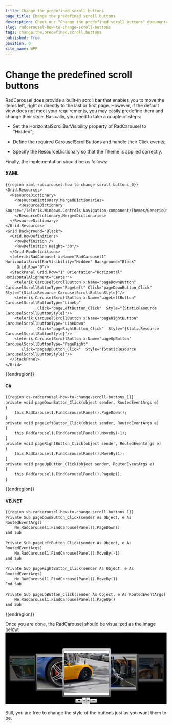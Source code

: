 ```yaml
---
title: Change the predefined scroll buttons
page_title: Change the predefined scroll buttons
description: Check our "Change the predefined scroll buttons" documentation article for the RadCarousel WPF control.
slug: radcarousel-how-to-change-scroll-buttons
tags: change,the,predefined,scroll,buttons
published: True
position: 0
site_name: WPF
---
```


# Change the predefined scroll buttons

RadCarousel does provide a built-in scroll bar that enables you to move the items left, right or directly to the last or first page. However, if the default view does not meet your requirements, you may easily predefine them and change their style. Basically, you need to take a couple of steps:

* Set the HorizontalScrollBarVisibility property of RadCarousel to "Hidden";

* Define the required CarouselScrollButtons and handle their Click events;

* Specify the ResourceDictionary so that the Theme is applied correctly.

Finally, the implementation should be as follows:

#### __XAML__

	{{region xaml-radcarousel-how-to-change-scroll-buttons_0}}
	<Grid.Resources>
	  <ResourceDictionary>
	    <ResourceDictionary.MergedDictionaries>
	      <ResourceDictionary Source="/Telerik.Windows.Controls.Navigation;component/Themes/GenericOfficeBlack.xaml"/>
	    </ResourceDictionary.MergedDictionaries>
	  </ResourceDictionary>
	</Grid.Resources>
	<Grid Background="Black">
	  <Grid.RowDefinitions>
	    <RowDefinition />
	    <RowDefinition Height="30"/>
	  </Grid.RowDefinitions>
	  <telerik:RadCarousel x:Name="RadCarousel1" HorizontalScrollBarVisibility="Hidden" Background="Black"
	     Grid.Row="0"/>
	  <StackPanel Grid.Row="1" Orientation="Horizontal" HorizontalAlignment="Center">
	    <telerik:CarouselScrollButton x:Name="pageDownButton"  CarouselScrollButtonType="PageLeft" Click="pageDownButton_Click"  Style="{StaticResource CarouselScrollButtonStyle}"/>
	    <telerik:CarouselScrollButton x:Name="pageLeftButton" CarouselScrollButtonType="LineUp"
	              Click="pageLeftButton_Click"  Style="{StaticResource CarouselScrollButtonStyle}"/>
	    <telerik:CarouselScrollButton x:Name="pageRightButton" CarouselScrollButtonType="LineDown"
	              Click="pageRightButton_Click"  Style="{StaticResource CarouselScrollButtonStyle}"/>
	    <telerik:CarouselScrollButton x:Name="pageUpButton" CarouselScrollButtonType="PageRight"
	       Click="pageUpButton_Click"  Style="{StaticResource CarouselScrollButtonStyle}"/>
	  </StackPanel>
	</Grid>
{{endregion}}

#### __C#__

	{{region cs-radcarousel-how-to-change-scroll-buttons_1}}
	private void pageDownButton_Click(object sender, RoutedEventArgs e)
	{
	    this.RadCarousel1.FindCarouselPanel().PageDown();
	}
	private void pageLeftButton_Click(object sender, RoutedEventArgs e)
	{
	    this.RadCarousel1.FindCarouselPanel().MoveBy(-1);
	}
	private void pageRightButton_Click(object sender, RoutedEventArgs e)
	{
	    this.RadCarousel1.FindCarouselPanel().MoveBy(1);
	}
	private void pageUpButton_Click(object sender, RoutedEventArgs e)
	{
	    this.RadCarousel1.FindCarouselPanel().PageUp();
	}
{{endregion}}

#### __VB.NET__

	{{region vb-radcarousel-how-to-change-scroll-buttons_1}}
	Private Sub pageDownButton_Click(sender As Object, e As RoutedEventArgs)
	    Me.RadCarousel1.FindCarouselPanel().PageDown()
	End Sub
	
	Private Sub pageLeftButton_Click(sender As Object, e As RoutedEventArgs)
	    Me.RadCarousel1.FindCarouselPanel().MoveBy(-1)
	End Sub
	
	Private Sub pageRightButton_Click(sender As Object, e As RoutedEventArgs)
	    Me.RadCarousel1.FindCarouselPanel().MoveBy(1)
	End Sub
	
	Private Sub pageUpButton_Click(sender As Object, e As RoutedEventArgs)
	    Me.RadCarousel1.FindCarouselPanel().PageUp()
	End Sub
{{endregion}}

Once you are done, the RadCarousel should be visualized as the image below:
![](images/RadCarousel_ChangeScrollButtons.png)

Still, you are free to change the style of the buttons just as you want them to be. 



